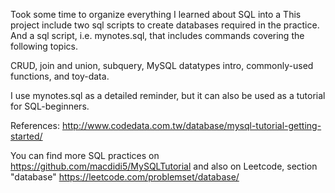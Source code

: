 Took some time to organize everything I learned about SQL into a 
This project include two sql scripts to create databases required in the practice.
And a sql script, i.e. mynotes.sql, that includes commands covering the following topics. 

CRUD, join and union, subquery, MySQL datatypes intro, commonly-used functions, and toy-data.

I use mynotes.sql as a detailed reminder, but it can also be used as a tutorial for SQL-beginners.

References:
http://www.codedata.com.tw/database/mysql-tutorial-getting-started/

You can find more SQL practices on 
https://github.com/macdidi5/MySQLTutorial
and also on Leetcode, section "database" 
https://leetcode.com/problemset/database/
